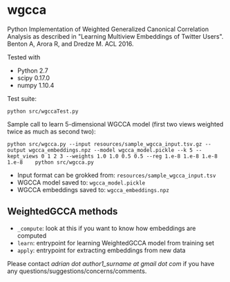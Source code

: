 # wgcca
Python Implementation of Weighted Generalized Canonical Correlation Analysis as described in 
"Learning Multiview Embeddings of Twitter Users". Benton A, Arora R, and Dredze M. ACL 2016.

Tested with

+ Python 2.7
+ scipy 0.17.0
+ numpy 1.10.4

Test suite:

    python src/wgccaTest.py

Sample call to learn 5-dimensional WGCCA model (first two views weighted twice as much as second two):

    python src/wgcca.py --input resources/sample_wgcca_input.tsv.gz --output wgcca_embeddings.npz --model wgcca_model.pickle --k 5 --kept_views 0 1 2 3 --weights 1.0 1.0 0.5 0.5 --reg 1.e-8 1.e-8 1.e-8 1.e-8    python src/wgcca.py

* Input format can be grokked from: `resources/sample_wgcca_input.tsv`
* WGCCA model saved to: `wgcca_model.pickle`
* WGCCA embeddings saved to: `wgcca_embeddings.npz`

WeightedGCCA methods
----
* `_compute`: look at this if you want to know how embeddings are computed
* `learn`: entrypoint for learning WeightedGCCA model from training set
* `apply`: entrypoint for extracting embeddings from new data

Please contact *adrian dot author1_surname at gmail dot com* if you have any
questions/suggestions/concerns/comments.
